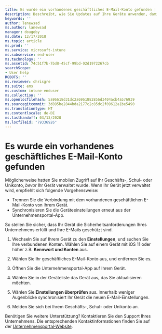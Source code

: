```yaml
---
title: Es wurde ein vorhandenes geschäftliches E-Mail-Konto gefunden | Microsoft-Dokumentation
description: Beschreibt, wie Sie Updates auf Ihre Geräte anwenden, damit Sie wieder auf Ihre Geschäfts-, Schul- oder Uni-E-Mail zugreifen können.
keywords: ''
author: lenewsad
ms.author: lanewsad
manager: dougeby
ms.date: 12/17/2018
ms.topic: article
ms.prod: ''
ms.service: microsoft-intune
ms.subservice: end-user
ms.technology: ''
ms.assetid: 74c51f7b-7bd8-45cf-99bd-02d1972267cb
searchScope:
- User help
ROBOTS: ''
ms.reviewer: chrisgre
ms.suite: ems
ms.custom: intune-enduser
ms.collection: ''
ms.openlocfilehash: 5a96618d31dc2a6961882856d3404acb4a576939
ms.sourcegitcommit: 3d895be2844bda2177c2c85dc2f09612a1be5490
ms.translationtype: HT
ms.contentlocale: de-DE
ms.lasthandoff: 03/13/2020
ms.locfileid: "79336926"
---
```

# <a name="an-existing-company-email-account-was-found"></a>Es wurde ein vorhandenes geschäftliches E-Mail-Konto gefunden

Möglicherweise hatten Sie mobilen Zugriff auf Ihr Geschäfts-, Schul- oder Unikonto, *bevor* Ihr Gerät verwaltet wurde. Wenn Ihr Gerät jetzt verwaltet wird, empfiehlt sich folgende Vorgehensweise:

* Trennen Sie die Verbindung mit dem vorhandenen geschäftlichen E-Mail-Konto von Ihrem Gerät.
* Synchronisieren Sie die Geräteeinstellungen erneut aus der Unternehmensportal-App.  

So stellen Sie sicher, dass Ihr Gerät die Sicherheitsanforderungen Ihres Unternehmens erfüllt und Ihre E-Mails geschützt sind.

1. Wechseln Sie auf Ihrem Gerät zu den **Einstellungen**, und suchen Sie Ihre verbundenen Konten. Wählen Sie auf einem Gerät mit iOS 11 oder höher z.B. **Kennwort und Konten** aus.
 
2. Wählen Sie Ihr geschäftliches E-Mail-Konto aus, und entfernen Sie es.

3. Öffnen Sie die Unternehmensportal-App auf Ihrem Gerät.  

4. Wählen Sie in der Geräteliste das Gerät aus, das Sie aktualisieren möchten.

5. Wählen Sie **Einstellungen überprüfen** aus. Innerhalb weniger Augenblicke synchronisiert Ihr Gerät die neuen E-Mail-Einstellungen.

6. Melden Sie sich bei Ihrem Geschäfts-, Schul- oder Unikonto an.

Benötigen Sie weitere Unterstützung? Kontaktieren Sie den Support Ihres Unternehmens. Die entsprechenden Kontaktinformationen finden Sie auf der [Unternehmensportal-Website](https://go.microsoft.com/fwlink/?linkid=2010980).
